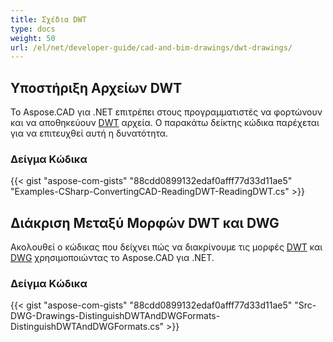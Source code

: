 ```yaml
---
title: Σχέδια DWT
type: docs
weight: 50
url: /el/net/developer-guide/cad-and-bim-drawings/dwt-drawings/
---
```


## **Υποστήριξη Αρχείων DWT**

Το Aspose.CAD για .NET επιτρέπει στους προγραμματιστές να φορτώνουν και να αποθηκεύουν [DWT](https://docs.fileformat.com/cad/dwt/) αρχεία. Ο παρακάτω δείκτης κώδικα παρέχεται για να επιτευχθεί αυτή η δυνατότητα.

### Δείγμα Κώδικα

{{< gist "aspose-com-gists" "88cdd0899132edaf0afff77d33d11ae5" "Examples-CSharp-ConvertingCAD-ReadingDWT-ReadingDWT.cs" >}}

## **Διάκριση Μεταξύ Μορφών DWT και DWG**

Ακολουθεί ο κώδικας που δείχνει πώς να διακρίνουμε τις μορφές [DWT](https://docs.fileformat.com/cad/dwt/) και [DWG](https://docs.fileformat.com/cad/dwg/) χρησιμοποιώντας το Aspose.CAD για .NET.

### Δείγμα Κώδικα

{{< gist "aspose-com-gists" "88cdd0899132edaf0afff77d33d11ae5" "Src-DWG-Drawings-DistinguishDWTAndDWGFormats-DistinguishDWTAndDWGFormats.cs" >}}
